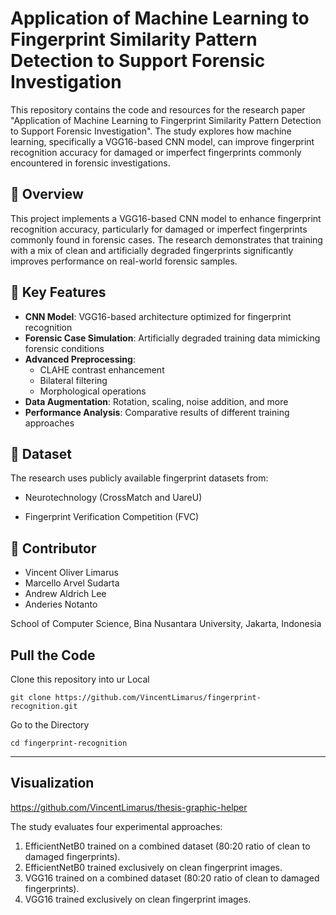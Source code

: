# Application of Machine Learning to Fingerprint Similarity Pattern Detection to Support Forensic Investigation 
This repository contains the code and resources for the research paper "Application of Machine Learning to Fingerprint Similarity Pattern Detection to Support Forensic Investigation". The study explores how machine learning, specifically a VGG16-based CNN model, can improve fingerprint recognition accuracy for damaged or imperfect fingerprints commonly encountered in forensic investigations.

## 📌 Overview

This project implements a VGG16-based CNN model to enhance fingerprint recognition accuracy, particularly for damaged or imperfect fingerprints commonly found in forensic cases. The research demonstrates that training with a mix of clean and artificially degraded fingerprints significantly improves performance on real-world forensic samples.

## 🚀 Key Features

- **CNN Model**: VGG16-based architecture optimized for fingerprint recognition
- **Forensic Case Simulation**: Artificially degraded training data mimicking forensic conditions
- **Advanced Preprocessing**:
  - CLAHE contrast enhancement
  - Bilateral filtering
  - Morphological operations
- **Data Augmentation**: Rotation, scaling, noise addition, and more
- **Performance Analysis**: Comparative results of different training approaches

## 📌 Dataset

The research uses publicly available fingerprint datasets from:

- Neurotechnology (CrossMatch and UareU)

- Fingerprint Verification Competition (FVC)

## 🚀 Contributor

- Vincent Oliver Limarus
- Marcello Arvel Sudarta
- Andrew Aldrich Lee
- Anderies Notanto

School of Computer Science, Bina Nusantara University, Jakarta, Indonesia

**Pull the Code**
---
Clone this repository into ur Local
```
git clone https://github.com/VincentLimarus/fingerprint-recognition.git
```
Go to the Directory
```
cd fingerprint-recognition
```
-----

**Visualization**
---
https://github.com/VincentLimarus/thesis-graphic-helper

The study evaluates four experimental approaches:

1. EfficientNetB0 trained on a combined dataset (80:20 ratio of clean to damaged fingerprints).
2. EfficientNetB0 trained exclusively on clean fingerprint images.
3. VGG16 trained on a combined dataset (80:20 ratio of clean to damaged fingerprints).
4. VGG16 trained exclusively on clean fingerprint images.

